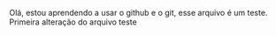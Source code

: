 Olá, estou aprendendo a usar o github e o git, esse arquivo é um teste.
Primeira alteração do arquivo teste